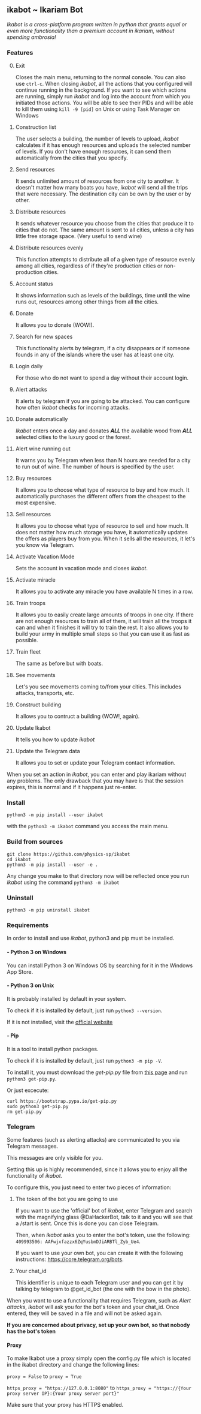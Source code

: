 
## ikabot ~ Ikariam Bot

_Ikabot is a cross-platform program written in python that grants equal or even more functionality than a premium account in ikariam, without spending ambrosia!_

### Features

0. Exit

	Closes the main menu, returning to the normal console. You can also use `ctrl-c`. When closing _ikabot_, all the actions that you configured will continue running in the background. If you want to see which actions are running, simply run _ikabot_ and log into the account from which you initiated those actions. You will be able to see their PIDs and will be able to kill them using `kill -9 [pid]` on Unix or using Task Manager on Windows

1. Construction list

	The user selects a building, the number of levels to upload, _ikabot_ calculates if it has enough resources and uploads the selected number of levels. If you don't have enough resources, it can send them automatically from the cities that you specify.
	
2. Send resources
 
	It sends unlimited amount of resources from one city to another. It doesn't matter how many boats you have, _ikabot_ will send all the trips that were necessary. The destination city can be own by the user or by other.

3. Distribute resources

	It sends whatever resource you choose from the cities that produce it to cities that do not. The same amount is sent to all cities, unless a city has little free storage space. (Very useful to send wine)

4. Distribute resources evenly

	This function attempts to distribute all of a given type of resource evenly among all cities, regardless of if they're production cities or non-production cities.
	
5. Account status

	It shows information such as levels of the buildings, time until the wine runs out, resources among other things from all the cities.
	
6. Donate

	It allows you to donate (WOW!).
	
7. Search for new spaces

	This functionality alerts by telegram, if a city disappears or if someone founds in any of the islands where the user has at least one city.
	
8. Login daily

	For those who do not want to spend a day without their account login.
	
9. Alert attacks

	It alerts by telegram if you are going to be attacked. You can configure how often _ikabot_ checks for incoming attacks.

10. Donate automatically

	_Ikabot_ enters once a day and donates ***ALL*** the available wood from ***ALL*** selected cities to the luxury good or the forest.

11. Alert wine running out

	It warns you by Telegram when less than N hours are needed for a city to run out of wine. The number of hours is specified by the user.

12. Buy resources

	It allows you to choose what type of resource to buy and how much. It automatically purchases the different offers from the cheapest to the most expensive.
	
13. Sell resources

	It allows you to choose what type of resource to sell and how much. It does not matter how much storage you have, it automatically updates the offers as pĺayers buy from you. When it sells all the resources, it let's you know via Telegram.

14. Activate Vacation Mode

	Sets the account in vacation mode and closes _ikabot_.

15. Activate miracle

	It allows you to activate any miracle you have available N times in a row.

16. Train troops

	It allows you to easily create large amounts of troops in one city. If there are not enough resources to train all of them, it will train all the troops it can and when it finishes it will try to train the rest. It also allows you to build your army in multiple small steps so that you can use it as fast as possible.
	
17. Train fleet

	The same as before but with boats.

18. See movements

	Let's you see movements coming to/from your cities. This includes attacks, transports, etc.

19. Construct building

	It allows you to contruct a building (WOW!, again).

20. Update Ikabot

	It tells you how to update _ikabot_

21. Update the Telegram data

	It allows you to set or update your Telegram contact information.

When you set an action in _ikabot_, you can enter and play ikariam without any problems. The only drawback that you may have is that the session expires, this is normal and if it happens just re-enter.

### Install

```
python3 -m pip install --user ikabot

```
with the `python3 -m ikabot` command you access the main menu.

### Build from sources
```
git clone https://github.com/physics-sp/ikabot
cd ikabot
python3 -m pip install --user -e .

```
Any change you make to that directory now will be reflected once you run _ikabot_ using the command `python3 -m ikabot`

### Uninstall

```
python3 -m pip uninstall ikabot

```
### Requirements

In order to install and use _ikabot_, python3 and pip must be installed.

#### - Python 3 on Windows

You can install Python 3 on Windows OS by searching for it in the Windows App Store.

#### - Python 3 on Unix
It is probably installed by default in your system.

To check if it is installed by default, just run `python3 --version`.

If it is not installed, visit the [official website](https://www.python.org/) 

#### - Pip
It is a tool to install python packages.

To check if it is installed by default, just run `python3 -m pip -V`.

To install it, you must download the _get-pip.py_ file from [this page](https://pip.pypa.io/en/stable/installing/) and run `python3 get-pip.py`.

Or just excecute:
```
curl https://bootstrap.pypa.io/get-pip.py
sudo python3 get-pip.py
rm get-pip.py
```

### Telegram

Some features (such as alerting attacks) are communicated to you via Telegram messages.

This messages are only visible for you.

Setting this up is highly recommended, since it allows you to enjoy all the functionality of _ikabot_.

To configure this, you just need to enter two pieces of information:

1) The token of the bot you are going to use

	If you want to use the 'official' bot of _ikabot_, enter Telegram and search with the magnifying glass @DaHackerBot, talk to it and you will see that a /start is sent. Once this is done you can close Telegram.
	
	Then, when _ikabot_ asks you to enter the bot's token, use the following: `409993506: AAFwjxfazzx6ZqYusbmDJiARBTl_Zyb_Ue4`.
	
	If you want to use your own bot, you can create it with the following instructions: https://core.telegram.org/bots.

2) Your chat_id

	This identifier is unique to each Telegram user and you can get it by talking by telegram to @get_id_bot (the one with the bow in the photo).

When you want to use a functionality that requires Telegram, such as _Alert attacks_, _ikabot_ will ask you for the bot's token and your chat_id. Once entered, they will be saved in a file and will not be asked again.

**If you are concerned about privacy, set up your own bot, so that nobody has the bot's token**

#### Proxy

To make Ikabot use a proxy simply open the config.py file which is located in the ikabot directory and change the following lines:

`proxy = False` to `proxy = True`

`https_proxy = "https://127.0.0.1:8080"` to `https_proxy = "https://{Your proxy server IP}:{Your proxy server port}"`

Make sure that your proxy has HTTPS enabled.

